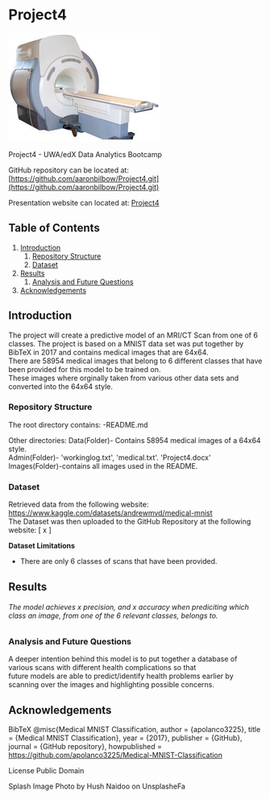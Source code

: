 
# Project4
![image](https://github.com/aaronbilbow/Project4/blob/main/Images/MRI_Machine.jpg)

Project4 - UWA/edX Data Analytics Bootcamp

GitHub repository can be located at: [https://github.com/aaronbilbow/Project4.git](https://github.com/aaronbilbow/Project4.git)

Presentation website can located at: [Project4](https://github.com/aaronbilbow/Project4/blob/main/html.html)

## Table of Contents
1. [Introduction](https://github.com/aaronbilbow/Project4#introduction)
    1. [Repository Structure](https://github.com/aaronbilbow/Project4#repository-structure)
    2. [Dataset](https://github.com/aaronbilbow/Project4#dataset)
2. [Results](https://github.com/aaronbilbow/Project4#results)
    1. [Analysis and Future Questions](https://github.com/aaronbilbow/Project4#analysis-and-future-questions)
3. [Acknowledgements](https://github.com/aaronbilbow/Project4#acknowledgements)

## Introduction
The project will create a predictive model of an MRI/CT Scan from one of 6 classes. The project is based on a MNIST data set was put together by BibTeX in 2017 and contains medical images that are 64x64.<br>
There are 58954 medical images that belong to 6 different classes that have been provided for this model to be trained on.<br>
These images where orginally taken from various other data sets and converted into the 64x64 style. <br>


### Repository Structure
The root directory contains:
-README.md

Other directories:
Data(Folder)- Contains 58954 medical images of a 64x64 style.<br>
Admin(Folder)-  'workinglog.txt', 'medical.txt'. 'Project4.docx'<br>
Images(Folder)-contains all images used in the README.<br>

### Dataset
Retrieved data from the following website: https://www.kaggle.com/datasets/andrewmvd/medical-mnist <br>
The Dataset was then uploaded to the GitHub Repository at the following website: [ x ] 

__Dataset Limitations__
- There are only 6 classes of scans that have been provided.

## Results
###### The model achieves x precision, and x accuracy when prediciting which class an image, from one of the 6 relevant classes, belongs to. 

### Analysis and Future Questions
A deeper intention behind this model is to put together a database of various scans with different health complications so that<br>
future models are able to predict/identify health problems earlier by scanning over the images and highlighting possible concerns.<br> </p>
## Acknowledgements 
BibTeX
@misc{Medical MNIST Classification, author = {apolanco3225}, title = {Medical MNIST Classification}, year = {2017}, publisher = {GitHub}, journal = {GitHub repository}, howpublished = https://github.com/apolanco3225/Medical-MNIST-Classification

License
Public Domain

Splash Image
Photo by Hush Naidoo on UnsplasheFa
